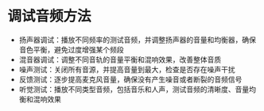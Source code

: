 # 调试音频方法

- 扬声器调试：播放不同频率的测试音频，并调整扬声器的音量和均衡器，确保音色平衡，避免过度增强某个频段
- 混音器调试：调整不同音轨的音量平衡和混响效果，改善整体音质
- 噪声测试：关闭所有音源，并提高音量到最大，检查是否存在噪声干扰
- 反馈测试：逐步提高麦克风音量，确保没有产生噪音或者断裂的音频信号
- 听觉测试：播放不同类型音频，包括音乐和人声，测试音频的清晰度、音量均衡和混响效果
